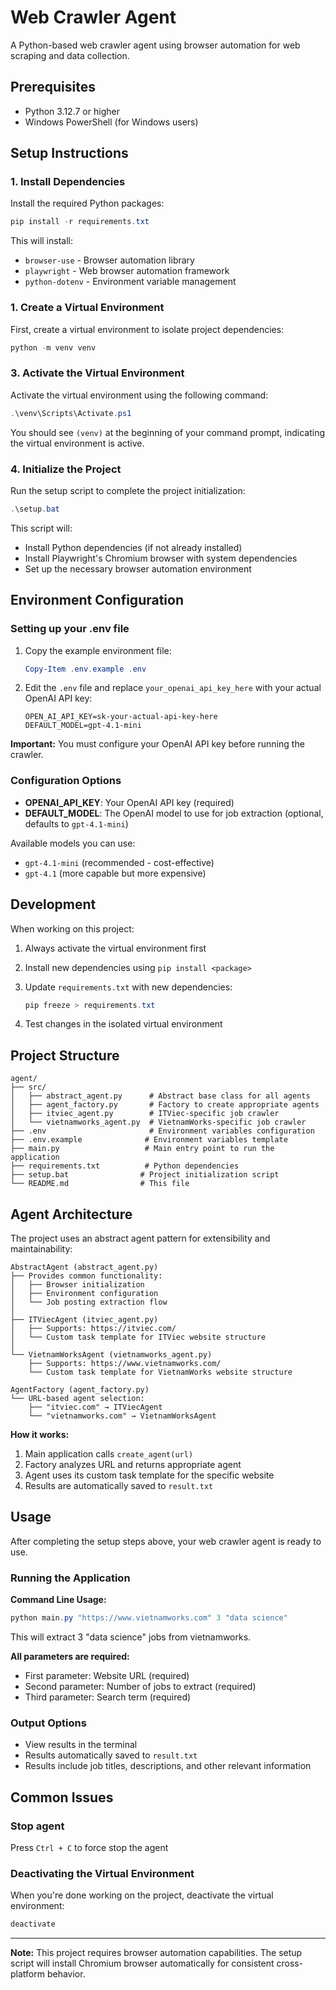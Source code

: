 # Web Crawler Agent

A Python-based web crawler agent using browser automation for web scraping and data collection.

## Prerequisites

- Python 3.12.7 or higher
- Windows PowerShell (for Windows users)

## Setup Instructions

### 1. Install Dependencies

Install the required Python packages:

```powershell
pip install -r requirements.txt
```

This will install:

- `browser-use` - Browser automation library
- `playwright` - Web browser automation framework
- `python-dotenv` - Environment variable management

### 1. Create a Virtual Environment

First, create a virtual environment to isolate project dependencies:

```powershell
python -m venv venv
```

### 3. Activate the Virtual Environment

Activate the virtual environment using the following command:

```powershell
.\venv\Scripts\Activate.ps1
```

You should see `(venv)` at the beginning of your command prompt, indicating the virtual environment is active.

### 4. Initialize the Project

Run the setup script to complete the project initialization:

```powershell
.\setup.bat
```

This script will:

- Install Python dependencies (if not already installed)
- Install Playwright's Chromium browser with system dependencies
- Set up the necessary browser automation environment

## Environment Configuration

### Setting up your .env file

1. Copy the example environment file:

   ```powershell
   Copy-Item .env.example .env
   ```

2. Edit the `.env` file and replace `your_openai_api_key_here` with your actual OpenAI API key:

   ```env
   OPEN_AI_API_KEY=sk-your-actual-api-key-here
   DEFAULT_MODEL=gpt-4.1-mini
   ```

**Important:** You must configure your OpenAI API key before running the crawler.

### Configuration Options

- **OPENAI_API_KEY**: Your OpenAI API key (required)
- **DEFAULT_MODEL**: The OpenAI model to use for job extraction (optional, defaults to `gpt-4.1-mini`)

Available models you can use:

- `gpt-4.1-mini` (recommended - cost-effective)
- `gpt-4.1` (more capable but more expensive)

## Development

When working on this project:

1. Always activate the virtual environment first
2. Install new dependencies using `pip install <package>`
3. Update `requirements.txt` with new dependencies:

   ```powershell
   pip freeze > requirements.txt
   ```

4. Test changes in the isolated virtual environment

## Project Structure

```plain
agent/
├── src/
│   ├── abstract_agent.py      # Abstract base class for all agents
│   ├── agent_factory.py       # Factory to create appropriate agents
│   ├── itviec_agent.py        # ITViec-specific job crawler
│   └── vietnamworks_agent.py  # VietnamWorks-specific job crawler
├── .env                       # Environment variables configuration
├── .env.example              # Environment variables template
├── main.py                   # Main entry point to run the application
├── requirements.txt          # Python dependencies
├── setup.bat                # Project initialization script
└── README.md                # This file
```

## Agent Architecture

The project uses an abstract agent pattern for extensibility and maintainability:

```
AbstractAgent (abstract_agent.py)
├── Provides common functionality:
│   ├── Browser initialization
│   ├── Environment configuration
│   └── Job posting extraction flow
│
├── ITViecAgent (itviec_agent.py)
│   ├── Supports: https://itviec.com/
│   └── Custom task template for ITViec website structure
│
└── VietnamWorksAgent (vietnamworks_agent.py)
    ├── Supports: https://www.vietnamworks.com/
    └── Custom task template for VietnamWorks website structure

AgentFactory (agent_factory.py)
└── URL-based agent selection:
    ├── "itviec.com" → ITViecAgent
    └── "vietnamworks.com" → VietnamWorksAgent
```

**How it works:**
1. Main application calls `create_agent(url)` 
2. Factory analyzes URL and returns appropriate agent
3. Agent uses its custom task template for the specific website
4. Results are automatically saved to `result.txt`

## Usage

After completing the setup steps above, your web crawler agent is ready to use.

### Running the Application

**Command Line Usage:**

```powershell
python main.py "https://www.vietnamworks.com" 3 "data science"
```

This will extract 3 "data science" jobs from vietnamworks.

**All parameters are required:**

- First parameter: Website URL (required)
- Second parameter: Number of jobs to extract (required)
- Third parameter: Search term (required)

### Output Options

- View results in the terminal
- Results automatically saved to `result.txt`
- Results include job titles, descriptions, and other relevant information

## Common Issues

### Stop agent

Press `Ctrl + C` to force stop the agent

### Deactivating the Virtual Environment

When you're done working on the project, deactivate the virtual environment:

```powershell
deactivate
```

---

**Note:** This project requires browser automation capabilities. The setup script will install Chromium browser automatically for consistent cross-platform behavior.
